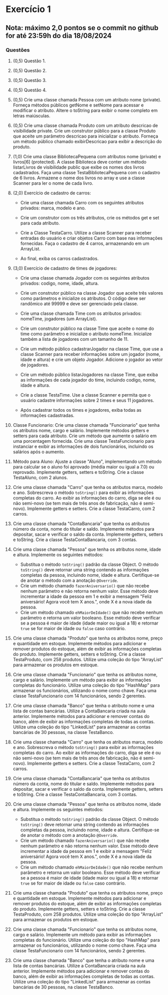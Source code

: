 # Exercício 1

## Nota: máximo 2,0 pontos se o commit no github for até 23:59h do dia 18/08/2024

### Questões

1. (0,5) Questão 1.

2. (0,5) Questão 2.

3. (0,5) Questão 3.

4. (0,5) Questão 4.

1. (0,5) Crie uma classe chamada Pessoa com um atributo nome (private). Forneça métodos públicos getNome e setNome para acessar e modificar o atributo. Altere o toString para exibir o nome completo em letras maiúsculas.

2. (0,5) Crie uma classe chamada Produto com um atributo descricao de visibilidade private. Crie um construtor público para a classe Produto que aceite um parâmetro descricao para inicializar o atributo. Forneça um método público chamado exibirDescricao para exibir a descrição do produto.

3. (1,0) Crie uma classe BibliotecaPequena com atributos nome (private) e livros[6] (protected). A classe Biblioteca deve conter um método listarLivros de visibilidade public que exibe os nomes dos livros cadastrados. Faça uma classe TestaBibliotecaPequena com o cadastro de 6 livros. Armazene o nome dos livros no array e use a classe Scanner para ler o nome de cada livro.

4. (2,0) Exercício de cadastro de carros:

   - Crie uma classe chamada Carro com os seguintes atributos privados: marca, modelo e ano.

   - Crie um construtor com os três atributos, crie os métodos get e set para cada atributo.

   - Crie a Classe TestaCarro. Utilize a classe Scanner para receber entradas do usuário e criar objetos Carro com base nas informações fornecidas. Faça o cadastro de 4 carros, armazenando em um ArrayList<Carro>.

   - Ao final, exiba os carros cadastrados.

5. (3,0) Exercício de cadastro de times de jogadores:

   - Crie uma classe chamada Jogador com os seguintes atributos privados: codigo, nome, idade, altura.

   - Crie um construtor público na classe Jogador que aceite três valores como parâmetros e inicialize os atributos. O código deve ser randômico até 99999 e deve ser gerenciado pela classe.

   - Crie uma classe chamada Time com os atributos privados: nomeTime, jogadores (um ArrayList<Jogador>).

   - Crie um construtor público na classe Time que aceite o nome do time como parâmetro e inicialize o atributo nomeTime. Inicialize também a lista de jogadores com um tamanho de 11.

   - Crie um método público cadastrarJogador na classe Time, que use a classe Scanner para receber informações sobre um jogador (nome, idade e altura) e crie um objeto Jogador. Adicione o jogador ao vetor de jogadores.

   - Crie um método público listarJogadores na classe Time, que exiba as informações de cada jogador do time, incluindo codigo, nome, idade e altura.

   - Crie a classe TestaTime. Use a classe Scanner e permita que o usuário cadastre informações sobre 2 times e seus 11 jogadores.

   - Após cadastrar todos os times e jogadores, exiba todas as informações cadastradas.


6. Classe Funcionario: Crie uma classe chamada "Funcionario" que tenha os atributos nome, cargo e salário. Implemente métodos getters e setters para cada atributo. Crie um método que aumente o salário em uma porcentagem fornecida. Crie uma classe TestaFuncionario para instanciar e exibir as informações de dois funcionários, incluindo os salários após o aumento.

7. Método para Aluno: Ajuste a classe "Aluno", implementando um método para calcular se o aluno foi aprovado (média maior ou igual a 7.0) ou reprovado. Implemente getters, setters e toString. Crie a classe TestaAluno, com 2 alunos.

8. Crie uma classe chamada "Carro" que tenha os atributos marca, modelo e ano. Sobrescreva o método `toString()` para exibir as informações completas do carro. Ao exibir as informações do carro, diga se ele é ou não semi-novo (se tem mais de três anos de fabricação, não é semi-novo). Implemente getters e setters. Crie a classe TestaCarro, com 2 carros.

5. Crie uma classe chamada "ContaBancaria" que tenha os atributos número da conta, nome do titular e saldo. Implemente métodos para depositar, sacar e verificar o saldo da conta. Implemente getters, setters e toString. Crie a classe TestaContaBancaria, com 3 contas.

6. Crie uma classe chamada "Pessoa" que tenha os atributos nome, idade e altura. Implemente os seguintes métodos:

   - Substitua o método `toString()` padrão da classe Object. O método `toString()` deve retornar uma string contendo as informações completas da pessoa, incluindo nome, idade e altura. Certifique-se de anotar o método com a anotação `@Override`.
   - Crie um método chamado `fazerAniversario()` que não recebe nenhum parâmetro e não retorna nenhum valor. Esse método deve incrementar a idade da pessoa em 1 e exibir a mensagem "Feliz aniversário! Agora você tem X anos.", onde X é a nova idade da pessoa.
   - Crie um método chamado `ehMaiorDeIdade()` que não recebe nenhum parâmetro e retorna um valor booleano. Esse método deve verificar se a pessoa é maior de idade (idade maior ou igual a 18) e retornar `true` se for maior de idade ou `false` caso contrário.

7. Crie uma classe chamada "Produto" que tenha os atributos nome, preço e quantidade em estoque. Implemente métodos para adicionar e remover produtos do estoque, além de exibir as informações completas do produto. Implemente getters, setters e toString. Crie a classe TestaProduto, com 258 produtos. Utilize uma coleção do tipo "ArrayList" para armazenar os produtos em estoque.

8. Crie uma classe chamada "Funcionario" que tenha os atributos nome, cargo e salário. Implemente um método para exibir as informações completas do funcionário. Utilize uma coleção do tipo "HashMap" para armazenar os funcionários, utilizando o nome como chave. Faça uma classe TestaFuncionario com 14 funcionários, sendo 2 gerentes.

9. Crie uma classe chamada "Banco" que tenha o atributo nome e uma lista de contas bancárias. Utilize a ContaBancaria criada na aula anterior. Implemente métodos para adicionar e remover contas do banco, além de exibir as informações completas de todas as contas. Utilize uma coleção do tipo "LinkedList" para armazenar as contas bancárias de 30 pessoas, na classe TestaBanco.


4. Crie uma classe chamada "Carro" que tenha os atributos marca, modelo e ano. Sobrescreva o método `toString()` para exibir as informações completas do carro. Ao exibir as informações do carro, diga se ele é ou não semi-novo (se tem mais de três anos de fabricação, não é semi-novo). Implemente getters e setters. Crie a classe TestaCarro, com 2 carros.

5. Crie uma classe chamada "ContaBancaria" que tenha os atributos número da conta, nome do titular e saldo. Implemente métodos para depositar, sacar e verificar o saldo da conta. Implemente getters, setters e toString. Crie a classe TestaContaBancaria, com 3 contas.

6. Crie uma classe chamada "Pessoa" que tenha os atributos nome, idade e altura. Implemente os seguintes métodos:

   - Substitua o método `toString()` padrão da classe Object. O método `toString()` deve retornar uma string contendo as informações completas da pessoa, incluindo nome, idade e altura. Certifique-se de anotar o método com a anotação `@Override`.
   - Crie um método chamado `fazerAniversario()` que não recebe nenhum parâmetro e não retorna nenhum valor. Esse método deve incrementar a idade da pessoa em 1 e exibir a mensagem "Feliz aniversário! Agora você tem X anos.", onde X é a nova idade da pessoa.
   - Crie um método chamado `ehMaiorDeIdade()` que não recebe nenhum parâmetro e retorna um valor booleano. Esse método deve verificar se a pessoa é maior de idade (idade maior ou igual a 18) e retornar `true` se for maior de idade ou `false` caso contrário.

7. Crie uma classe chamada "Produto" que tenha os atributos nome, preço e quantidade em estoque. Implemente métodos para adicionar e remover produtos do estoque, além de exibir as informações completas do produto. Implemente getters, setters e toString. Crie a classe TestaProduto, com 258 produtos. Utilize uma coleção do tipo "ArrayList" para armazenar os produtos em estoque.

8. Crie uma classe chamada "Funcionario" que tenha os atributos nome, cargo e salário. Implemente um método para exibir as informações completas do funcionário. Utilize uma coleção do tipo "HashMap" para armazenar os funcionários, utilizando o nome como chave. Faça uma classe TestaFuncionario com 14 funcionários, sendo 2 gerentes.

9. Crie uma classe chamada "Banco" que tenha o atributo nome e uma lista de contas bancárias. Utilize a ContaBancaria criada na aula anterior. Implemente métodos para adicionar e remover contas do banco, além de exibir as informações completas de todas as contas. Utilize uma coleção do tipo "LinkedList" para armazenar as contas bancárias de 30 pessoas, na classe TestaBanco.
